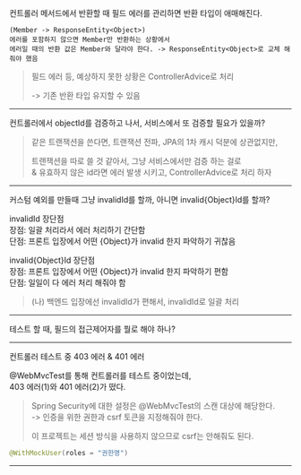 컨트롤러 메서드에서 반환할 때 필드 에러를 관리하면 반환 타입이 애매해진다.

    (Member -> ResponseEntity<Object>)
    에러를 포함하지 않으면 Member만 반환하는 상황에서
    에러일 때의 반환 값은 Member와 달라야 한다. -> ResponseEntity<Object>로 교체 해줘야 했음

> 필드 에러 등, 예상하지 못한 상황은 ControllerAdvice로 처리
> 
> -> 기존 반환 타입 유지할 수 있음

---

컨트롤러에서 objectId를 검증하고 나서, 서비스에서 또 검증할 필요가 있을까?

> 같은 트랜잭션을 쓴다면, 트랜잭션 전파, JPA의 1차 캐시 덕분에 상관없지만,
> 
> 트랜잭션을 따로 쓸 것 같아서, 그냥 서비스에서만 검증 하는 걸로<br>
> & 유효하지 않은 id라면 에러 발생 시키고, ControllerAdvice로 처리 하자

---

커스텀 예외를 만들때 그냥 invalidId를 할까, 아니면 invalid{Object}Id를 할까?

invalidId 장단점<br>
장점: 일괄 처리라서 에러 처리하기 간단함<br>
단점: 프론트 입장에서 어떤 {Object}가 invalid 한지 파악하기 귀찮음

invalid{Object}Id 장단점<br>
장점: 프론트 입장에서 어떤 {Object}가 invalid 한지 파악하기 편함<br>
단점: 일일이 다 에러 처리 해줘야 함

> (나) 백엔드 입장에선 invalidId가 편해서, invalidId로 일괄 처리

---

테스트 할 때, 필드의 접근제어자를 뭘로 해야 하나?

---

컨트롤러 테스트 중 403 에러 & 401 에러

@WebMvcTest를 통해 컨트롤러를 테스트 중이었는데,  
403 에러(1)와 401 에러(2)가 떴다.

> Spring Security에 대한 설정은 @WebMvcTest의 스캔 대상에 해당한다.  
> -> 인증을 위한 권한과 csrf 토큰을 지정해줘야 한다.
> 
> 이 프로젝트는 세션 방식을 사용하지 않으므로 csrf는 안해줘도 된다.

```java
@WithMockUser(roles = "권한명")
```

---

